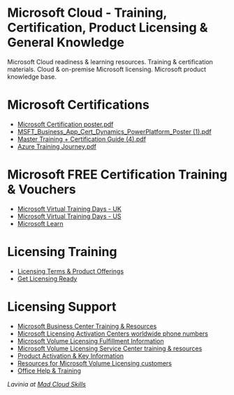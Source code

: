 # Microsoft Cloud - Training, Certification, Product Licensing & General Knowledge

Microsoft Cloud readiness & learning resources. Training & certification materials. Cloud & on-premise Microsoft licensing. Microsoft product knowledge base.

# Microsoft Certifications

* [Microsoft Certification poster.pdf](https://query.prod.cms.rt.microsoft.com/cms/api/am/binary/RE2PjDI)
* [MSFT_Business_App_Cert_Dynamics_PowerPlatform_Poster (1).pdf](https://query.prod.cms.rt.microsoft.com/cms/api/am/binary/RE4CcQL)
* [Master Training + Certification Guide (4).pdf](https://query.prod.cms.rt.microsoft.com/cms/api/am/binary/RWtQJJ)
* [Azure Training Journey.pdf](https://query.prod.cms.rt.microsoft.com/cms/api/am/binary/RWD4tL)

# Microsoft FREE Certification Training & Vouchers

* [Microsoft Virtual Training Days - UK](https://www.microsoft.com/en-gb/events/training-days/)
* [Microsoft Virtual Training Days - US](https://www.microsoft.com/en-us/trainingdays)
* [Microsoft Learn](https://docs.microsoft.com/en-us/learn/)

# Licensing Training

* [Licensing Terms & Product Offerings](https://www.microsoft.com/licensing/terms/productoffering)
* [Get Licensing Ready](https://getlicensingready.com/)

# Licensing Support

* [Microsoft Business Center Training & Resources](https://www.microsoft.com/en-gb/licensing/existing-customer/business-center-training-and-resources?rtc=1&activetab=business-center-training-and-resources-pivot%3aprimaryr2)
* [Microsoft Licensing Activation Centers worldwide phone numbers](https://www.microsoft.com/en-us/Licensing/existing-customer/activation-centers)
* [Microsoft Volume Licensing Fulfillment Information](https://www.microsoft.com/en-gb/Licensing/existing-customer/fulfillment?rtc=1&activetab=fulfillment-pivot%3aprimaryr2)
* [Microsoft Volume Licensing Service Center training & resources](https://www.microsoft.com/en-gb/Licensing/existing-customer/vlsc-training-and-resources?rtc=1)
* [Product Activation & Key Information](https://licensingapps.microsoft.com/product-activation)
* [Resources for Microsoft Volume Licensing customers](https://www.microsoft.com/en-gb/Licensing/existing-customer/existing-customers?rtc=1)
* [Office Help & Training](https://support.microsoft.com/en-us/office)


*Lavinia at [Mad Cloud Skills](www.madcloudskills.com)*
